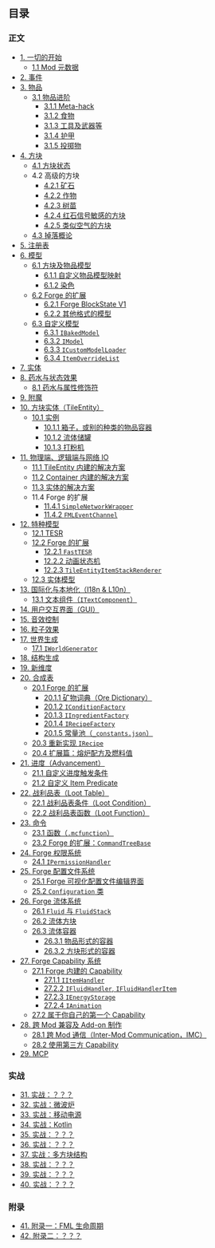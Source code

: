 ## 目录

### 正文

* [1. 一切的开始](chapter-01/index.md)
  * [1.1 Mod 元数据](chapter-01/metadata.md)
* [2. 事件](chapter-02/index.md)
* [3. 物品](chapter-03/index.md)
  * [3.1 物品进阶](chapter-03/advanced/index.md)
    * [3.1.1 Meta-hack](chapter-03/advanced/meta-hack.md)
    * [3.1.2 食物](chapter-03/advanced/food.md)
    * [3.1.3 工具及武器等](chapter-03/advanced/tool.md)
    * [3.1.4 护甲](chapter-03/advanced/armor.md)
    * [3.1.5 投掷物](chapter-03/advanced/throwable.md)
* [4. 方块](chapter-04/index.md)
  * [4.1 方块状态](chapter-04/block-state.md)
  * 4.2 高级的方块
    * [4.2.1 矿石](chapter-04/advanced/ore.md)
    * [4.2.2 作物](chapter-04/advanced/crop.md)
    * [4.2.3 树苗](chapter-04/advanced/sapling.md)
    * [4.2.4 红石信号敏感的方块](chapter-04/advanced/redstone-sensitive.md)
    * [4.2.5 类似空气的方块](chapter-04/advanced/air-like.md)
  * [4.3 掉落概论](chapter-04/block-drop.md)
* [5. 注册表](chapter-05/index.md)
* [6. 模型](chapter-06/index.md)
  * [6.1 方块及物品模型](chapter-06/vanilla/index.md)
    * [6.1.1 自定义物品模型映射](chapter-06/vanilla/custom-mesh.md)
    * [6.1.2 染色](chapter-06/vanilla/tint.md)
  * [6.2 Forge 的扩展](chapter-06/forge-extension/index.md)
    * [6.2.1 Forge BlockState V1](chapter-06/forge-extension/forge-v1.md)
    * [6.2.2 其他格式的模型](chapter-06/forge-extension/other-format.md)
  * [6.3 自定义模型](chapter-06/custom-model/index.md)
    * [6.3.1 `IBakedModel`](chapter-06/custom-model/baked.md)
    * [6.3.2 `IModel`](chapter-06/custom-model/unbaked.md)
    * [6.3.3 `ICustomModelLoader`](chapter-06/custom-model/loader.md)
    * [6.3.4 `ItemOverrideList`](chapter-06/custom-model/item-override.md)
* [7. 实体](chapter-07/index.md)
* [8. 药水与状态效果](chapter-08/index.md)
  * [8.1 药水与属性修饰符](chapter-08/attributes-modifier.md)
* [9. 附魔](chapter-09/index.md)
* [10. 方块实体（TileEntity）](chapter-10/index.md)
  * [10.1 实例](chapter-10/examples/index.md)
    * [10.1.1 箱子，或别的种类的物品容器](chapter-10/examples/inventory.md)
    * [10.1.2 流体储罐](chapter-10/examples/tank.md)
    * [10.1.3 打粉机](chapter-10/examples/grinder.md)
* [11. 物理端、逻辑端与网络 IO](chapter-11/index.md)
  * [11.1 TileEntity 内建的解决方案](chapter-11/tile-entity-sync.md)
  * [11.2 Container 内建的解决方案](chapter-11/container-sync.md)
  * [11.3 实体的解决方案](chapter-11/entity-sync.md)
  * 11.4 Forge 的扩展
    * [11.4.1 `SimpleNetworkWrapper`](chapter-11/forge-extension/simple-network-wrapper.md)
    * [11.4.2 `FMLEventChannel`](chapter-11/forge-extension/fml-event-channel.md)
* [12. 特种模型](chapter-12/index.md)
  * [12.1 TESR](chapter-12/tesr.md)
  * [12.2 Forge 的扩展](chapter-12/forge-extension/index.md)
    * [12.2.1 `FastTESR`](chapter-12/forge-extension/fast-tesr.md)
    * [12.2.2 动画状态机](chapter-12/forge-extension/animation.md)
    * [12.2.3 `TileEntityItemStackRenderer`](chapter-12/forge-extension/teisr.md)
  * [12.3 实体模型](chapter-12/entity-renderer.md)
* [13. 国际化与本地化（I18n & L10n）](chapter-13/index.md)
  * [13.1 文本组件（`ITextComponent`）](chapter-13/text-component.md)
* [14. 用户交互界面（GUI）](chapter-14/index.md)
* [15. 音效控制](chapter-15/index.md)
* [16. 粒子效果](chapter-16/index.md)
* [17. 世界生成](chapter-17/index.md)
  * [17.1 `IWorldGenerator`](chapter-17/fml-world-gen-interface.md)
* [18. 结构生成](chapter-18/index.md)
* [19. 新维度](chapter-19/index.md)
* [20. 合成表](chapter-20/index.md)
  * [20.1 Forge 的扩展](chapter-20/forge-extension/index.md)
    * [20.1.1 矿物词典（Ore Dictionary）](chapter-20/forge-extension/ore-dictionary.md)
    * [20.1.2 `IConditionFactory`](chapter-20/forge-extension/condition.md)
    * [20.1.3 `IIngredientFactory`](chapter-20/forge-extension/ingredient-factory.md)
    * [20.1.4 `IRecipeFactory`](chapter-20/forge-extension/recipe-factory.md)
    * [20.1.5 常量池（`_constants.json`）](chapter-20/forge-extension/constants.md)
  * [20.3 重新实现 `IRecipe`](chapter-20/custom-recipe.md)
  * [20.4 扩展篇：熔炉配方及燃料值](chapter-20/vanilla-furnace.md)
* [21. 进度（Advancement）](chapter-21/index.md)
  * [21.1 自定义进度触发条件](chapter-21/forge-extension/custom-criterion.md)
  * [21.2 自定义 Item Predicate](chapter-21/forge-extension/custom-item-predicates.md)
* [22. 战利品表（Loot Table）](chapter-22/index.md)
  * [22.1 战利品表条件（Loot Condition）](chapter-22/condition.md)
  * [22.2 战利品表函数（Loot Function）](chapter-22/function.md)
* [23. 命令](chapter-23/index.md)
  * [23.1 函数（`.mcfunction`）](chapter-23/function.md)
  * [23.2 Forge 的扩展：`CommandTreeBase`](chapter-23/command-tree.md)
* [24. Forge 权限系统](chapter-24/index.md)
  * [24.1 `IPermissionHandler`](chapter-24/permission-handler.md)
* [25. Forge 配置文件系统](chapter-25/index.md)
  * [25.1 Forge 可视化配置文件编辑界面](chapter-25/config-gui.md)
  * [25.2 `Configuration` 类](chapter-25/raw-config.md)
* [26. Forge 流体系统](chapter-26/index.md)
  * [26.1 `Fluid` 与 `FluidStack`](chapter-26/fluid-stack.md)
  * [26.2 流体方块](chapter-26/block.md)
  * [26.3 流体容器](chapter-26/container/index.md)
    * [26.3.1 物品形式的容器](chapter-26/container/item.md)
    * [26.3.2 方块形式的容器](chapter-26/container/block.md)
* [27. Forge Capability 系统](chapter-27/index.md)
  * [27.1 Forge 内建的 Capability](chapter-27/built-in/index.md)
    * [27.1.1 `IItemHandler`](chapter-27/built-in/item.md)
    * [27.2.2 `IFluidHandler`, `IFluidHandlerItem`](chapter-27/built-in/fluid.md)
    * [27.2.3 `IEnergyStorage`](chapter-27/built-in/energy.md)
    * [27.2.4 `IAnimation`](chapter-27/built-in/animation.md)
  * [27.2 属于你自己的第一个 Capability](chapter-27/custom.md)
* [28. 跨 Mod 兼容及 Add-on 制作](chapter-28/index.md)
  * [28.1 跨 Mod 通信（Inter-Mod Communication，IMC）](chapter-28/imc.md)
  * [28.2 使用第三方 Capability](chapter-28/foreign-capabilities.md)
* [29. MCP](chapter-29/index.md)

<!--
待考虑：
1. 调试：
 - Crash report 内容追加（`ICrashCallable`）
 - F3 debug 界面内容追加
 - 原版内置的 profiler /debug 命令
 - Logger 的使用
 - Eclipse/IDEA 的调试器？

2.键盘及鼠标输入
 - 热键注册及使用
 - 如何追踪鼠标位置？

3. 数据迁移
 - 注册表系统自带的重映射（RegistryEvent.MissingMapping<T>)
 - 原版的 DataFix 及 Forge 的扩展

4. ForgeGradle
  - minecraft {}
    - version
    - mapping
    - useDepAt
  - deobfCompile, deobfProvided

5. NBT
  - 读写
  - 转字节流？
  - JSON <-> NBT？虽然那个格式并不是严格的 JSON。

6. 村庄
  - Profession 和 Career，以及新的村民交易
  - 新的村庄建筑
 -->

### 实战

* [31. 实战：？？？](chapter-31/index.md)
* [32. 实战：微波炉](chapter-32/index.md)
* [33. 实战：移动电源](chapter-33/index.md)
* [34. 实战：Kotlin](chapter-34/index.md)
* [35. 实战：？？？](chapter-35/index.md)
* [36. 实战：？？？](chapter-36/index.md)
* [37. 实战：多方块结构](chapter-37/index.md)
* [38. 实战：？？？](chapter-38/index.md)
* [39. 实战：？？？](chapter-39/index.md)
* [40. 实战：？？？](chapter-40/index.md)

### 附录

* [41. 附录一：FML 生命周期](chapter-41/index.md)
* [42. 附录二：？？？](chapter-42/index.md)
